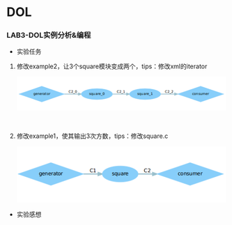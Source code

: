 # DOL

### LAB3-DOL实例分析&编程

* 实验任务

1. 修改example2，让3个square模块变成两个，tips：修改xml的iterator

   ![example2_dot](https://github.com/laiwch/ES2016_14353127/raw/master/assignment/lab3_image/example2_dot.png)

   ​


2. 修改example1，使其输出3次方数，tips：修改square.c

   ![example1_dot](https://github.com/laiwch/ES2016_14353127/raw/master/assignment/lab3_image/example1_dot.png)

* 实验感想





